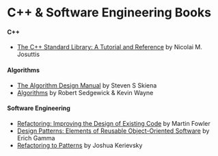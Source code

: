 # C++ & Software Engineering Books

#### C++
* [The C++ Standard Library: A Tutorial and Reference] by Nicolai M. Josuttis 

#### Algorithms
* [The Algorithm Design Manual] by Steven S Skiena
* [Algorithms] by Robert Sedgewick & Kevin Wayne 

#### Software Engineering
* [Refactoring: Improving the Design of Existing Code] by Martin Fowler
* [Design Patterns: Elements of Reusable Object-Oriented Software] by Erich Gamma
* [Refactoring to Patterns] by Joshua Kerievsky

[The C++ Standard Library: A Tutorial and Reference]: <http://www.amazon.com/The-Standard-Library-Tutorial-Reference/dp/0321623215>

[The Algorithm Design Manual]: <http://www.amazon.com/Algorithm-Design-Manual-Steven-Skiena/dp/1849967202>
[Algorithms]: <http://www.amazon.com/Algorithms-4th-Edition-Robert-Sedgewick/dp/032157351X/>

[Refactoring: Improving the Design of Existing Code]: <http://www.amazon.com/gp/product/0201485672>
[Design Patterns: Elements of Reusable Object-Oriented Software]: <http://www.amazon.com/gp/product/0201633612>
[Refactoring to Patterns]: <http://www.amazon.com/gp/product/0321213351>
